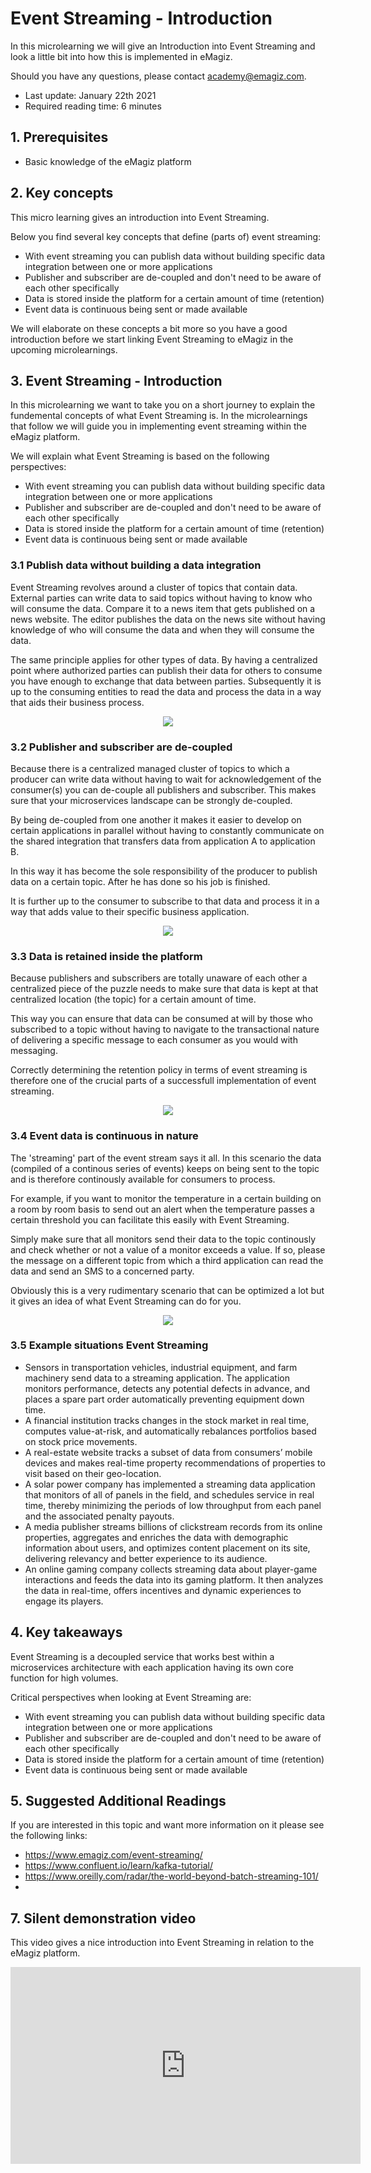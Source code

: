 # Event Streaming - Introduction

In this microlearning we will give an Introduction into Event Streaming and look a little bit into how this is implemented in eMagiz.

Should you have any questions, please contact academy@emagiz.com.

- Last update: January 22th 2021
- Required reading time: 6 minutes

## 1. Prerequisites
- Basic knowledge of the eMagiz platform

## 2. Key concepts
This micro learning gives an introduction into Event Streaming.

Below you find several key concepts that define (parts of) event streaming:

- With event streaming you can publish data without building specific data integration between one or more applications
- Publisher and subscriber are de-coupled and don't need to be aware of each other specifically
- Data is stored inside the platform for a certain amount of time (retention)
- Event data is continuous being sent or made available

We will elaborate on these concepts a bit more so you have a good introduction before we start linking Event Streaming to eMagiz in the upcoming microlearnings.

## 3. Event Streaming - Introduction

In this microlearning we want to take you on a short journey to explain the fundemental concepts of what Event Streaming is. 
In the microlearnings that follow we will guide you in implementing event streaming within the eMagiz platform.

We will explain what Event Streaming is based on the following perspectives:

- With event streaming you can publish data without building specific data integration between one or more applications
- Publisher and subscriber are de-coupled and don't need to be aware of each other specifically
- Data is stored inside the platform for a certain amount of time (retention)
- Event data is continuous being sent or made available

### 3.1 Publish data without building a data integration

Event Streaming revolves around a cluster of topics that contain data. External parties can write data to said topics without having to know who will consume the data.
Compare it to a news item that gets published on a news website. The editor publishes the data on the news site without 
having knowledge of who will consume the data and when they will consume the data.

The same principle applies for other types of data. By having a centralized point where authorized parties can publish their data for others to consume you have enough to exchange that data between parties.
Subsequently it is up to the consuming entities to read the data and process the data in a way that aids their business process.

<p align="center"><img src="../../img/microlearning/ml-event-streaming-introduction--centralized-data-set.png"></p>

### 3.2 Publisher and subscriber are de-coupled

Because there is a centralized managed cluster of topics to which a producer can write data without having to wait for acknowledgement of the consumer(s) 
you can de-couple all publishers and subscriber. This makes sure that your microservices landscape can be strongly de-coupled.

By being de-coupled from one another it makes it easier to develop on certain applications in parallel without having to constantly communicate on the shared integration that transfers data from application A to application B.

In this way it has become the sole responsibility of the producer to publish data on a certain topic. After he has done so his job is finished.

It is further up to the consumer to subscribe to that data and process it in a way that adds value to their specific business application.

<p align="center"><img src="../../img/microlearning/ml-event-streaming-introduction--de-coupling-publish-subscribe.jpg"></p>

### 3.3 Data is retained inside the platform

Because publishers and subscribers are totally unaware of each other a centralized piece 
of the puzzle needs to make sure that data is kept at that centralized location (the topic) for a certain amount of time. 

This way you can ensure that data can be consumed at will by those who subscribed to a topic without having to navigate to the 
transactional nature of delivering a specific message to each consumer as you would with messaging.

Correctly determining the retention policy in terms of event streaming is therefore one of the crucial parts of a successfull implementation of event streaming.

<p align="center"><img src="../../img/microlearning/ml-event-streaming-introduction--retention-construction.jpg"></p>

### 3.4 Event data is continuous in nature

The 'streaming' part of the event stream says it all. In this scenario the data (compiled of a continous series of events) keeps on being sent to the topic and is therefore continously available for consumers to process.

For example, if you want to monitor the temperature in a certain building on a room by room basis to send out an alert when the temperature passes a certain threshold you can facilitate this easily with Event Streaming.

Simply make sure that all monitors send their data to the topic continously and check whether or not a value of a monitor exceeds a value. 
If so, please the message on a different topic from which a third application can read the data and send an SMS to a concerned party.

Obviously this is a very rudimentary scenario that can be optimized a lot but it gives an idea of what Event Streaming can do for you.

<p align="center"><img src="../../img/microlearning/ml-event-streaming-introduction--log-record-event-streaming.png"></p>

### 3.5 Example situations Event Streaming

- Sensors in transportation vehicles, industrial equipment, and farm machinery send data to a streaming application. The application monitors performance, detects any potential defects in advance, and places a spare part order automatically preventing equipment down time.
- A financial institution tracks changes in the stock market in real time, computes value-at-risk, and automatically rebalances portfolios based on stock price movements.
- A real-estate website tracks a subset of data from consumers’ mobile devices and makes real-time property recommendations of properties to visit based on their geo-location.
- A solar power company has implemented a streaming data application that monitors of all of panels in the field, and schedules service in real time, thereby minimizing the periods of low throughput from each panel and the associated penalty payouts.
- A media publisher streams billions of clickstream records from its online properties, aggregates and enriches the data with demographic information about users, and optimizes content placement on its site, delivering relevancy and better experience to its audience.
- An online gaming company collects streaming data about player-game interactions and feeds the data into its gaming platform. It then analyzes the data in real-time, offers incentives and dynamic experiences to engage its players.

## 4. Key takeaways

Event Streaming is a decoupled service that works best within a microservices architecture with each application having its own core function for high volumes.

Critical perspectives when looking at Event Streaming are:

- With event streaming you can publish data without building specific data integration between one or more applications
- Publisher and subscriber are de-coupled and don't need to be aware of each other specifically
- Data is stored inside the platform for a certain amount of time (retention)
- Event data is continuous being sent or made available

## 5. Suggested Additional Readings

If you are interested in this topic and want more information on it please see the following links:

- https://www.emagiz.com/event-streaming/
- https://www.confluent.io/learn/kafka-tutorial/
- https://www.oreilly.com/radar/the-world-beyond-batch-streaming-101/
- 

## 7. Silent demonstration video

This video gives a nice introduction into Event Streaming in relation to the eMagiz platform.

<iframe width="560" height="315" src="https://www.youtube.com/embed/VRGz3z_T3mw" frameborder="0" allow="accelerometer; autoplay; clipboard-write; encrypted-media; gyroscope; picture-in-picture" allowfullscreen></iframe>